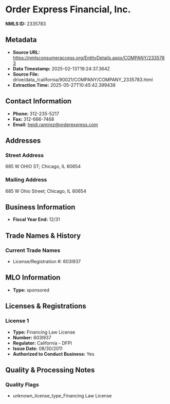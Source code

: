 # Order Express Financial, Inc.

**NMLS ID:** 2335783

## Metadata
- **Source URL:** https://nmlsconsumeraccess.org/EntityDetails.aspx/COMPANY/2335783
- **Data Timestamp:** 2025-02-13T19:24:37.364Z
- **Source File:** drive/data_/california/90021/COMPANY/COMPANY_2335783.html
- **Extraction Time:** 2025-05-27T10:45:42.399438

## Contact Information
- **Phone:** 312-235-5217
- **Fax:** 312-666-7468
- **Email:** heidi.ramirez@orderexpress.com

## Addresses
### Street Address
685 W OHIO ST; Chicago, IL 60654

### Mailing Address
685 W Ohio Street; Chicago, IL 60654

## Business Information
- **Fiscal Year End:** 12/31

## Trade Names & History
### Current Trade Names
- License/Registration #: 603I937

## MLO Information
- **Type:** sponsored

## Licenses & Registrations

### License 1
- **Type:** Financing Law License
- **Number:** 603I937
- **Regulator:** California - DFPI
- **Issue Date:** 08/30/2011
- **Authorized to Conduct Business:** Yes

## Quality & Processing Notes
### Quality Flags
- unknown_license_type_Financing Law License
